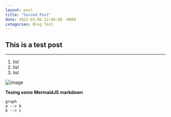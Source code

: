 ```yaml
---
layout: post
title: "Second Post"
date: 2022-03-06 12:00:00 -0000
categories: Blog Test
---
```


## This is a test post
---
1. list
2. list
3. list

![image](https://user-images.githubusercontent.com/655657/156989794-c0df4000-90d7-423e-9dfd-54742802d4ba.png)


**Tesing some MermaidJS markdown**

```mermaid
graph
a --> b
b --> c
```
